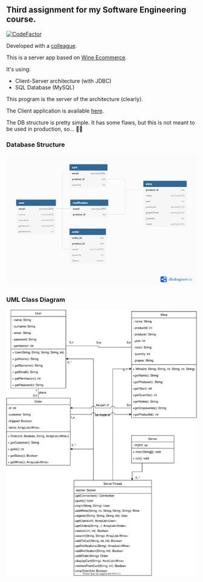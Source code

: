 ## Third assignment for my Software Engineering course.

[![CodeFactor](https://www.codefactor.io/repository/github/sclafus/ecommerce-server/badge)](https://www.codefactor.io/repository/github/sclafus/ecommerce-server)

Developed with a [colleague](https://github.com/marticaffa).

This is a server app based on [Wine Ecommerce](https://github.com/Sclafus/Wine-Ecommerce).

It's using:

-   Client-Server architecture (with JDBC)
-   SQL Database (MySQL)

This program is the server of the architecture (clearly).

The Client application is available [here](https://github.com/Sclafus/Ecommerce-GUI).

The DB structure is pretty simple. It has some flaws, but this is not meant to be used in production, so... 🤷‍♂️

### Database Structure
![Database Structure](db_structure.png)

### UML Class Diagram
![UML Class Diagram](UML/ClassDiagram.svg)